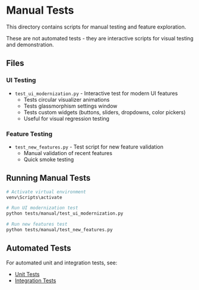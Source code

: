 # Manual Tests

This directory contains scripts for manual testing and feature exploration.

These are not automated tests - they are interactive scripts for visual testing and demonstration.

## Files

### UI Testing
- `test_ui_modernization.py` - Interactive test for modern UI features
  - Tests circular visualizer animations
  - Tests glassmorphism settings window
  - Tests custom widgets (buttons, sliders, dropdowns, color pickers)
  - Useful for visual regression testing

### Feature Testing  
- `test_new_features.py` - Test script for new feature validation
  - Manual validation of recent features
  - Quick smoke testing

## Running Manual Tests

```bash
# Activate virtual environment
venv\Scripts\activate

# Run UI modernization test
python tests/manual/test_ui_modernization.py

# Run new features test
python tests/manual/test_new_features.py
```

## Automated Tests

For automated unit and integration tests, see:
- [Unit Tests](../unit/)
- [Integration Tests](../integration/)

